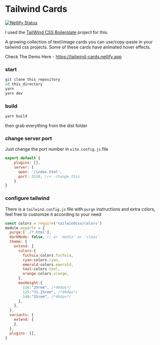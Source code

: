 # Tailwind Cards

[![Netlify Status](https://api.netlify.com/api/v1/badges/d9d621c2-bace-4ca0-95e0-3ad4f38318cf/deploy-status)](https://app.netlify.com/sites/tailwind-cards/deploys)

I used the [TailWind CSS Boilerplate](https://github.com/hasinhayder/tailwind-boilerplate) project for this. 

A growing collection of text/image cards you can use/copy-paste in your tailwind css projects. Some of these cards have animated hover effects.

Check The Demo Here - https://tailwind-cards.netlify.app


### start
```sh
git clone this_repository
cd this_directory
yarn
yarn dev
```

### build
```sh
yarn build
```

then grab everything from the dist folder

### change server port
Just change the port number in `vite.config.js` file
```javascript
export default {
    plugins: [],
    server: {
      open: '/index.html',
      port: 3116, //< -change this
    }
}

```

### configure tailwind
There is a `tailwind.config.js` file with `purge` instructions and extra colors, feel free to customize it according to your need
```javascript
const colors = require('tailwindcss/colors')
module.exports = {
  purge:['./*.html'],
  darkMode: false, // or 'media' or 'class'
  theme: {
    extend: {
      colors:{
        fuchsia:colors.fuchsia,
        cyan:colors.cyan,
        emerald:colors.emerald,
        teal:colors.teal,
        orange:colors.orange,
      },
      maxHeight:{
        116:"29rem", /*464px*/
        125:"31.25rem", /*464px*/
        140:"35rem", /*464px*/
      },
    },
  },
  variants: {
    extend: {
    },
  },
  plugins: [],
}
```

